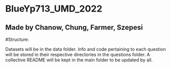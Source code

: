 # BlueYp713_UMD_2022

## Made by Chanow, Chung, Farmer, Szepesi

#Structure:

Datasets will be in the data folder.
Info and code pertaining to each question will be stored in their respective directories in the questions folder.
A collective README will be kept in the main folder to be updated by all.
